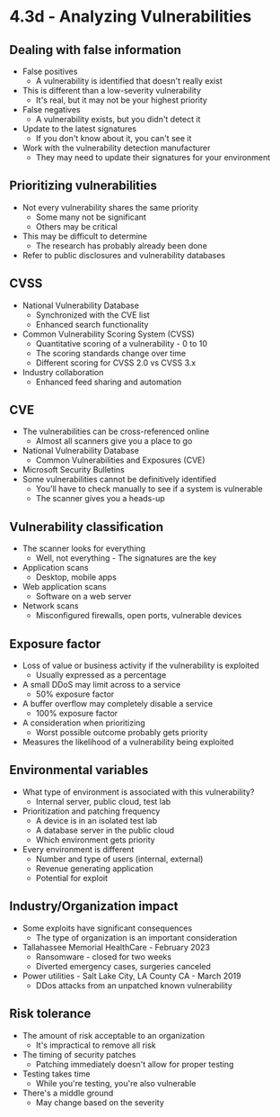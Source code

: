 # 4.3d - Analyzing Vulnerabilities
## Dealing with false information
- False positives
	- A vulnerability is identified that doesn't really exist
- This is different than a low-severity vulnerability
	- It's real, but it may not be your highest priority
- False negatives
	- A vulnerability exists, but you didn't detect it
- Update to the latest signatures
	- If you don't know about it, you can't see it
- Work with the vulnerability detection manufacturer
	- They may need to update their signatures for your environment
## Prioritizing vulnerabilities
- Not every vulnerability shares the same priority
	- Some many not be significant
	- Others may be critical
- This may be difficult to determine
	- The research has probably already been done
- Refer to public disclosures and vulnerability databases
## CVSS
- National Vulnerability Database
	- Synchronized with the CVE list
	- Enhanced search functionality
- Common Vulnerability Scoring System (CVSS)
	- Quantitative scoring of a vulnerability - 0 to 10
	- The scoring standards change over time
	- Different scoring for CVSS 2.0 vs CVSS 3.x
- Industry collaboration
	- Enhanced feed sharing and automation
## CVE
- The vulnerabilities can be cross-referenced online
	- Almost all scanners give you a place to go
- National Vulnerability Database
	- Common Vulnerabilities and Exposures (CVE)
- Microsoft Security Bulletins
- Some vulnerabilities cannot be definitively identified
	- You'll have to check manually to see if a system is vulnerable
	- The scanner gives you a heads-up
## Vulnerability classification
- The scanner looks for everything
	- Well, not everything - The signatures are the key
- Application scans
	- Desktop, mobile apps
- Web application scans
	- Software on a web server
- Network scans
	- Misconfigured firewalls, open ports, vulnerable devices
## Exposure factor
- Loss of value or business activity if the vulnerability is exploited
	- Usually expressed as a percentage
- A small DDoS may limit across to a service
	- 50% exposure factor
- A buffer overflow may completely disable a service
	- 100% exposure factor
- A consideration when prioritizing
	- Worst possible outcome probably gets priority
- Measures the likelihood of a vulnerability being exploited
## Environmental variables
- What type of environment is associated with this vulnerability?
	- Internal server, public cloud, test lab
- Prioritization and patching frequency
	- A device is in an isolated test lab
	- A database server in the public cloud
	- Which environment gets priority
- Every environment is different
	- Number and type of users (internal, external)
	- Revenue generating application
	- Potential for exploit
## Industry/Organization impact
- Some exploits have significant consequences
	- The type of organization is an important consideration
- Tallahassee Memorial HealthCare - February 2023
	- Ransomware - closed for two weeks
	- Diverted emergency cases, surgeries canceled
- Power utilities - Salt Lake City, LA County CA - March 2019
	- DDos attacks from an unpatched known vulnerability
## Risk tolerance
- The amount of risk acceptable to an organization
	- It's impractical to remove all risk
- The timing of security patches
	- Patching immediately doesn't allow for proper testing
- Testing takes time
	- While you're testing, you're also vulnerable
- There's a middle ground
	- May change based on the severity
